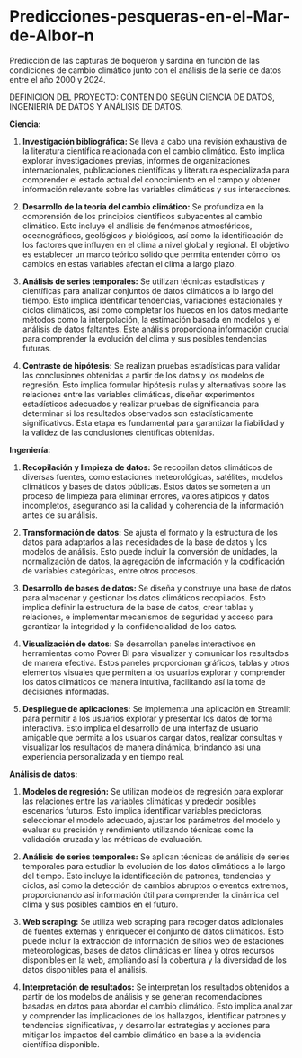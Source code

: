 # Predicciones-pesqueras-en-el-Mar-de-Albor-n
Predicción de las capturas de boqueron y sardina en función de las condiciones de cambio climático junto con el análisis de la serie de datos entre el año 2000 y 2024.

DEFINICION DEL PROYECTO: CONTENIDO SEGÚN CIENCIA DE DATOS, INGENIERIA DE DATOS Y ANÁLISIS DE DATOS.




**Ciencia:**
1. **Investigación bibliográfica:** Se lleva a cabo una revisión exhaustiva de la literatura científica relacionada con el cambio climático. Esto implica explorar investigaciones previas, informes de organizaciones internacionales, publicaciones científicas y literatura especializada para comprender el estado actual del conocimiento en el campo y obtener información relevante sobre las variables climáticas y sus interacciones.

2. **Desarrollo de la teoría del cambio climático:** Se profundiza en la comprensión de los principios científicos subyacentes al cambio climático. Esto incluye el análisis de fenómenos atmosféricos, oceanográficos, geológicos y biológicos, así como la identificación de los factores que influyen en el clima a nivel global y regional. El objetivo es establecer un marco teórico sólido que permita entender cómo los cambios en estas variables afectan el clima a largo plazo.

3. **Análisis de series temporales:** Se utilizan técnicas estadísticas y científicas para analizar conjuntos de datos climáticos a lo largo del tiempo. Esto implica identificar tendencias, variaciones estacionales y ciclos climáticos, así como completar los huecos en los datos mediante métodos como la interpolación, la estimación basada en modelos y el análisis de datos faltantes. Este análisis proporciona información crucial para comprender la evolución del clima y sus posibles tendencias futuras.

4. **Contraste de hipótesis:** Se realizan pruebas estadísticas para validar las conclusiones obtenidas a partir de los datos y los modelos de regresión. Esto implica formular hipótesis nulas y alternativas sobre las relaciones entre las variables climáticas, diseñar experimentos estadísticos adecuados y realizar pruebas de significancia para determinar si los resultados observados son estadísticamente significativos. Esta etapa es fundamental para garantizar la fiabilidad y la validez de las conclusiones científicas obtenidas.

**Ingeniería:**
1. **Recopilación y limpieza de datos:** Se recopilan datos climáticos de diversas fuentes, como estaciones meteorológicas, satélites, modelos climáticos y bases de datos públicas. Estos datos se someten a un proceso de limpieza para eliminar errores, valores atípicos y datos incompletos, asegurando así la calidad y coherencia de la información antes de su análisis.

2. **Transformación de datos:** Se ajusta el formato y la estructura de los datos para adaptarlos a las necesidades de la base de datos y los modelos de análisis. Esto puede incluir la conversión de unidades, la normalización de datos, la agregación de información y la codificación de variables categóricas, entre otros procesos.

3. **Desarrollo de bases de datos:** Se diseña y construye una base de datos para almacenar y gestionar los datos climáticos recopilados. Esto implica definir la estructura de la base de datos, crear tablas y relaciones, e implementar mecanismos de seguridad y acceso para garantizar la integridad y la confidencialidad de los datos.

4. **Visualización de datos:** Se desarrollan paneles interactivos en herramientas como Power BI para visualizar y comunicar los resultados de manera efectiva. Estos paneles proporcionan gráficos, tablas y otros elementos visuales que permiten a los usuarios explorar y comprender los datos climáticos de manera intuitiva, facilitando así la toma de decisiones informadas.

5. **Despliegue de aplicaciones:** Se implementa una aplicación en Streamlit para permitir a los usuarios explorar y presentar los datos de forma interactiva. Esto implica el desarrollo de una interfaz de usuario amigable que permita a los usuarios cargar datos, realizar consultas y visualizar los resultados de manera dinámica, brindando así una experiencia personalizada y en tiempo real.

**Análisis de datos:**
1. **Modelos de regresión:** Se utilizan modelos de regresión para explorar las relaciones entre las variables climáticas y predecir posibles escenarios futuros. Esto implica identificar variables predictoras, seleccionar el modelo adecuado, ajustar los parámetros del modelo y evaluar su precisión y rendimiento utilizando técnicas como la validación cruzada y las métricas de evaluación.

2. **Análisis de series temporales:** Se aplican técnicas de análisis de series temporales para estudiar la evolución de los datos climáticos a lo largo del tiempo. Esto incluye la identificación de patrones, tendencias y ciclos, así como la detección de cambios abruptos o eventos extremos, proporcionando así información útil para comprender la dinámica del clima y sus posibles cambios en el futuro.

3. **Web scraping:** Se utiliza web scraping para recoger datos adicionales de fuentes externas y enriquecer el conjunto de datos climáticos. Esto puede incluir la extracción de información de sitios web de estaciones meteorológicas, bases de datos climáticas en línea y otros recursos disponibles en la web, ampliando así la cobertura y la diversidad de los datos disponibles para el análisis.

4. **Interpretación de resultados:** Se interpretan los resultados obtenidos a partir de los modelos de análisis y se generan recomendaciones basadas en datos para abordar el cambio climático. Esto implica analizar y comprender las implicaciones de los hallazgos, identificar patrones y tendencias significativas, y desarrollar estrategias y acciones para mitigar los impactos del cambio climático en base a la evidencia científica disponible.
